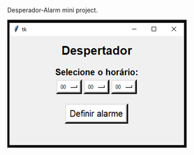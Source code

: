 Desperador-Alarm mini project.

<img src="https://github.com/AR097/Desperador-Alarm/blob/main/Despertador.png" alt="Despertador">
